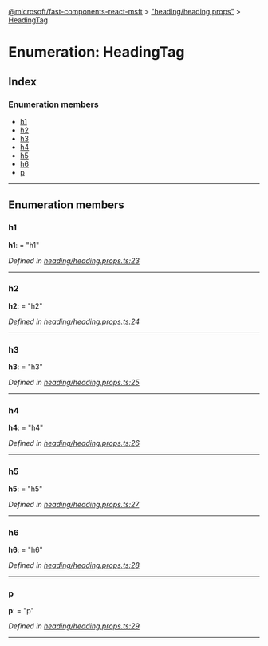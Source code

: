 [@microsoft/fast-components-react-msft](../README.md) > ["heading/heading.props"](../modules/_heading_heading_props_.md) > [HeadingTag](../enums/_heading_heading_props_.headingtag.md)

# Enumeration: HeadingTag

## Index

### Enumeration members

* [h1](_heading_heading_props_.headingtag.md#h1)
* [h2](_heading_heading_props_.headingtag.md#h2)
* [h3](_heading_heading_props_.headingtag.md#h3)
* [h4](_heading_heading_props_.headingtag.md#h4)
* [h5](_heading_heading_props_.headingtag.md#h5)
* [h6](_heading_heading_props_.headingtag.md#h6)
* [p](_heading_heading_props_.headingtag.md#p)

---

## Enumeration members

<a id="h1"></a>

###  h1

**h1**:  = "h1"

*Defined in [heading/heading.props.ts:23](https://github.com/Microsoft/fast-dna/blob/164dd3ca/packages/fast-components-react-msft/src/heading/heading.props.ts#L23)*

___
<a id="h2"></a>

###  h2

**h2**:  = "h2"

*Defined in [heading/heading.props.ts:24](https://github.com/Microsoft/fast-dna/blob/164dd3ca/packages/fast-components-react-msft/src/heading/heading.props.ts#L24)*

___
<a id="h3"></a>

###  h3

**h3**:  = "h3"

*Defined in [heading/heading.props.ts:25](https://github.com/Microsoft/fast-dna/blob/164dd3ca/packages/fast-components-react-msft/src/heading/heading.props.ts#L25)*

___
<a id="h4"></a>

###  h4

**h4**:  = "h4"

*Defined in [heading/heading.props.ts:26](https://github.com/Microsoft/fast-dna/blob/164dd3ca/packages/fast-components-react-msft/src/heading/heading.props.ts#L26)*

___
<a id="h5"></a>

###  h5

**h5**:  = "h5"

*Defined in [heading/heading.props.ts:27](https://github.com/Microsoft/fast-dna/blob/164dd3ca/packages/fast-components-react-msft/src/heading/heading.props.ts#L27)*

___
<a id="h6"></a>

###  h6

**h6**:  = "h6"

*Defined in [heading/heading.props.ts:28](https://github.com/Microsoft/fast-dna/blob/164dd3ca/packages/fast-components-react-msft/src/heading/heading.props.ts#L28)*

___
<a id="p"></a>

###  p

**p**:  = "p"

*Defined in [heading/heading.props.ts:29](https://github.com/Microsoft/fast-dna/blob/164dd3ca/packages/fast-components-react-msft/src/heading/heading.props.ts#L29)*

___

